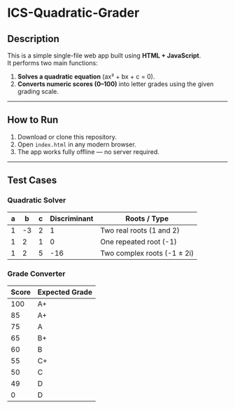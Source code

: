 # ICS-Quadratic-Grader

##  Description
This is a simple single-file web app built using **HTML + JavaScript**.  
It performs two main functions:
1. **Solves a quadratic equation** (ax² + bx + c = 0).
2. **Converts numeric scores (0–100)** into letter grades using the given grading scale.

---

##  How to Run
1. Download or clone this repository.
2. Open `index.html` in any modern browser.
3. The app works fully offline — no server required.

---

##  Test Cases

### Quadratic Solver
| a | b | c | Discriminant | Roots / Type |
|---|---|---|---------------|---------------|
| 1 | -3 | 2 | 1 | Two real roots (1 and 2) |
| 1 | 2 | 1 | 0 | One repeated root (-1) |
| 1 | 2 | 5 | -16 | Two complex roots (-1 ± 2i) |

### Grade Converter
| Score | Expected Grade |
|--------|----------------|
| 100 | A+ |
| 85 | A+ |
| 75 | A |
| 65 | B+ |
| 60 | B |
| 55 | C+ |
| 50 | C |
| 49 | D |
| 0 | D |

